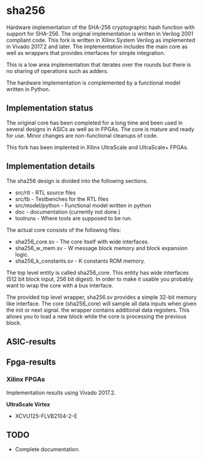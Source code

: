 # sha256 #

Hardware implementation of the SHA-256 cryptographic hash function with
support for SHA-256. The original implementation is
written in Verilog 2001 compliant code. This fork is written in Xilinx
System Verilog as implemented in Vivado 2017.2 and later.  The
implementation includes the main core as well as wrappers that provides
interfaces for simple integration.

This is a low area implementation that iterates over the rounds but
there is no sharing of operations such as adders.

The hardware implementation is complemented by a functional model
written in Python.


## Implementation status ##

The original core has been completed for a long time and been used in
several designs in ASICs as well as in FPGAs. The core is mature and
ready for use. Minor changes are non-functional cleanups of code.

This fork has been implented in Xilinx UltraScale and UltraScale+
FPGAs.


## Implementation details ##

The sha256 design is divided into the following sections.
- src/rtl - RTL source files
- src/tb  - Testbenches for the RTL files
- src/model/python - Functional model written in python
- doc - documentation (currently not done.)
- toolruns - Where tools are supposed to be run.

The actual core consists of the following files:
- sha256_core.sv - The core itself with wide interfaces.
- sha256_w_mem.sv - W message block memory and block expansion logic.
- sha256_k_constants.sv - K constants ROM memory.

The top level entity is called sha256_core. This entity has wide
interfaces (512 bit block input, 256 bit digest). In order to make it
usable you probably want to wrap the core with a bus interface.

The provided top level wrapper, sha256.sv provides a simple 32-bit memory
like interface. The core (sha256_core) will sample all data inputs when
given the init or next signal. the wrapper contains additional data
registers. This allows you to load a new block while the core is
processing the previous block.


## ASIC-results ##


## Fpga-results ##

### Xilinx FPGAs ###
Implementation results using Vivado 2017.2.

**UltraScale Virtex**
- XCVU125-FLVB2104-2-E


## TODO ##
- Complete documentation.
